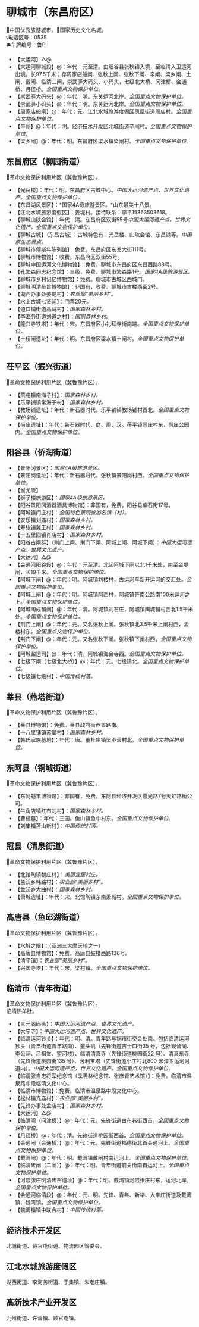 # 聊城市（东昌府区）  
🏅中国优秀旅游城市。🚩国家历史文化名城。   
📞电话区号：0535  
🚘车牌编号：鲁P  

* 【大运河】△@
* 【大运河聊城段】@：年代：元至清。由阳谷县张秋镇入境，至临清入卫运河出境，长97.5千米；存周家店船闸、张秋上闸、张秋下闸、辛闸、梁乡闸、土闸、戴闸、临清二闸，崇武驿大码头、小码头，七级北大桥、问津桥、会通桥、月径桥。*全国重点文物保护单位。*   
* 【崇武驿大码头】@：年代：明。东关运河北岸。*全国重点文物保护单位。*   
* 【崇武驿小码头】@：年代：明。东关运河北岸。*全国重点文物保护单位。*   
* 【周家店船闸】@：年代：元。江北水城旅游度假区凤凰街道周店村。*全国重点文物保护单位。*   
* 【辛闸】@：年代：明。经济技术开发区北城街道辛闸村。*全国重点文物保护单位。*   
* 【梁乡闸】@：年代：明。东昌府区梁水镇梁闸村。*全国重点文物保护单位。*   

## 东昌府区（柳园街道）  
🚩革命文物保护利用片区（冀鲁豫片区）。   
* 【光岳楼】：年代：明。东昌府区古城中心。*中国大运河遗产点，世界文化遗产。全国重点文物保护单位。*  
* 【东昌湖风景区】：*国家4A级旅游景区。*山东最美十八景。   
* 【江北水城旅游度假区】：姜堤村。接待联系：李平15863503618。   
* 【聊城山陕会馆】：年代：清。东昌府区双街55号*中国大运河遗产点，世界文化遗产。全国重点文物保护单位。*  
* 【聊城古城】（东昌古城）：古城特色有：光岳楼、山陕会馆、东昌湖等。*中国原生态景点。*  
* 【聊城市傅斯年陈列馆】：免费。东昌府区东关大街111号。   
* 【聊城市博物馆】：收费。东昌府区双街55号。   
* 【聊城中国运河文化博物馆】：免费。聊城市东昌府区东昌西路88号。   
* 【孔繁森同志纪念馆】：三级，免费。聊城市繁森路1号。*国家4A级旅游景区。*  
* 【聊城市乡村记忆博物馆】：免费。聊城市古城区西城门。   
* 【聊城明清圣旨博物馆】：非国有，收费。聊城市古楼西街2号。   
* 【湖西办事处姜堤村】：*农业部“美丽乡村”。*  
* 【水上古城七贤祠】：门票20元。   
* 【道口铺街道高马村】：*国家森林乡村。*  
* 【李海务街道刘道之村】：*国家森林乡村。*  
* 【隆兴寺铁塔】：年代：宋。东昌府区小礼拜寺街南端。*全国重点文物保护单位。*   
* 【土桥闸遗址】：年代：明。东昌府区梁水镇土闸村。*全国重点文物保护单位。*   

## 茌平区（振兴街道）  
🚩革命文物保护利用片区（冀鲁豫片区）。   
* 【菜屯镇南海子村】：*国家森林乡村。*  
* 【乐平铺镇常海子村】：*国家森林乡村。*  
* 【教场铺遗址】：年代：新石器时代。乐平铺镇教场铺村西北。*全国重点文物保护单位。*   
* 【尚庄遗址】：年代：新石器时代、商、周、汉。茌平镇尚庄村东，尚庄公园内。*全国重点文物保护单位。* 

## 阳谷县（侨润街道）  
* 【景阳冈景区】：*国家4A级旅游景区。*  
* 【景阳岗遗址】：年代：新石器时代。张秋镇景阳岗村西。*全国重点文物保护单位。*   
* 【蚩尤陵】  
* 【狮子楼旅游区】：*国家4A级旅游景区。*  
* 【阳谷景阳冈酒器酒具博物馆】：非国有，免费。阳谷县紫石街17号。   
* 【阿城镇闫庄村】：*全国特色景观旅游名镇（村）。*  
* 【安乐镇刘庙村】：*国家森林乡村。*  
* 【寿张镇冀王村】：*国家森林乡村。*  
* 【十五里园镇肖店村】：*国家森林乡村。*  
* 【阳谷古闸群】（荆门上闸、荆门下闸、阿城上闸、阿城下闸）：*中国大运河遗产点，世界文化遗产。*  
* 【大运河】△@
* 【会通河阳谷段】@：年代：元至清。北起阿城下闸以北1千米处，南至金堤闸，长19千米。*全国重点文物保护单位。*   
* 【阿城下闸】@：年代：明。阿城镇刘楼村，古运河与新开运河的交汇处。*全国重点文物保护单位。*   
* 【阿城上闸】@：年代：明。阿城镇阿西村，阿城镇齐南公路南100米运河之上。*全国重点文物保护单位。*   
* 【阿城陶成铺闸】@：年代：清。阿城镇刘石庄，阿城镇陶城铺村西北1.5千米处。*全国重点文物保护单位。*   
* 【荆门上闸】@：年代：元。又名张秋上闸。张秋镇北3.5千米上闸村西，孟楼村东。*全国重点文物保护单位。*   
* 【荆门下闸】@：年代：元。又名张秋下闸。张秋镇下闸村西。*全国重点文物保护单位。*   
* 【阿城盐运司】@：年代：清。阿城镇海会寺西。*全国重点文物保护单位。*  
* 【七级下闸（七级北大桥）】@：年代：元。七级镇北。*全国重点文物保护单位。*     
* 【七级镇七级村】：*中国传统村落。*  

## 莘县（燕塔街道）  
🚩革命文物保护利用片区（冀鲁豫片区）。   
  
* 【莘县博物馆】：免费。莘县政府街西首路南。   
* 【十八里铺镇苏堂村】：*国家森林乡村。*  
* 【韩氏家族墓地】：年代：唐。董杜庄镇梁不营村北。*全国重点文物保护单位。*   
  
## 东阿县（铜城街道）  
🚩革命文物保护利用片区（冀鲁豫片区）。   
  
* 【东阿魁丰博物馆】：非国有，免费。东阿县经济开发区霞光路7号天虹路桥公司。   
* 【牛角店镇红布刘村】：*国家森林乡村。*  
* 【曹植墓】：年代：三国。鱼山镇鱼中村东。*全国重点文物保护单位。*     
* 【刘集镇苫山新村】：*中国传统村落。*  

## 冠县（清泉街道）  
🚩革命文物保护利用片区（冀鲁豫片区）。   
* 【北馆陶镇魏庄村】：*美丽宜居村庄。*  
* 【兰沃乡韩路村】：*农业部“美丽乡村”。*  
* 【兰沃乡大曲村】：*国家森林乡村。*  
* 【萧城遗址】：年代：宋。北馆陶镇东南萧城村。*全国重点文物保护单位。*   

## 高唐县（鱼邱湖街道）  
🚩革命文物保护利用片区（冀鲁豫片区）。   
* 【水城之眼】：（亚洲三大摩天轮之一）  
* 【高唐县博物馆】：免费。高唐县鼓楼西路136号。   
* 【清平镇】：*农业部“美丽乡村”。*  
* 【兴国寺塔】：年代：宋。梁村镇。*全国重点文物保护单位。*   

## 临清市（青年街道）  
🚩革命文物保护利用片区（冀鲁豫片区）。   
临清热羊肚。   
  
* 【三元阁码头】：*中国大运河遗产点，世界文化遗产。*  
* 【大宁寺】：*中国大运河遗产点，世界文化遗产。*  
* 【临清运河钞关】：年代：明、清。青年路与锅市街交会处南。包括临清运河钞关（青年街道青年路南）、鳌头矶（先锋街道吉士口街35 号，包括观音阁、李公祠、吕祖堂、望河楼）、临清清真寺（先锋街道桃园街22 号）、清真东寺（先锋街道桃园街135 号）、舍利宝塔（先锋街道小庄村北800 米漳卫运河河道内）。*中国大运河遗产点，世界文化遗产。全国重点文物保护单位。*  
* 【临清张自忠将军纪念馆（季羡林纪念馆、张彦青艺术馆）】：免费。临清市温泉路中段临清文化中心。   
* 【临清市博物馆】：免费。临清市温泉路中段文化中心。   
* 【松林镇亢庙村】：*农业部“美丽乡村”。*  
* 【先锋办事处孟店村】：*国家森林乡村。*  
* 【大运河】△@  
* 【临清闸（问津桥）】@：年代：元。先锋街道白布巷街西首。*全国重点文物保护单位。*   
* 【月径桥】@：年代：清。先锋街道桃园街西首。*全国重点文物保护单位。*   
* 【会通闸（会通桥）】@：年代：元。先锋街道福德街北首会通河上。*全国重点文物保护单位。*   
* 【戴湾闸】@：年代：明。戴湾镇戴闸村南运河上。*全国重点文物保护单位。*   
* 【临清砖闸（二闸）】@：年代：明。青年街道前关街南首运河上。*全国重点文物保护单位。*   
* 【河隈张庄明清砖窑遗址】@：年代：明。戴湾镇河隈张庄村东，运河北岸。*全国重点文物保护单位。*   
* 【会通河临清段】@：年代：元、明。先锋、青年、新华、大辛庄街道及戴湾镇、魏湾镇。*全国重点文物保护单位。*       
* 【魏湾镇镇中联合村】：*中国传统村落。*  
  
## 经济技术开发区  
北城街道、蒋官屯街道、物流园区管委会。   

## 江北水城旅游度假区  
湖西街道、李海务街道、于集镇、朱老庄镇。   

## 高新技术产业开发区  
九州街道、许营镇、顾官屯镇。